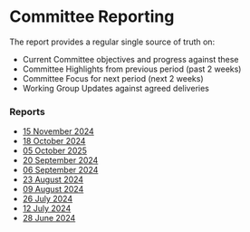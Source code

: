 # Committee Reporting

The report provides a regular single source of truth on:

* Current Committee objectives and progress against these
* Committee Highlights from previous period (past 2 weeks)
* Committee Focus for next period (next 2 weeks)
* Working Group Updates against agreed deliveries

### Reports <a href="#reports" id="reports"></a>

* [15 November 2024](https://drive.google.com/file/d/1Aqt3O7XmN9Vj08gSTniXercaCxxu0A-c/view?usp=sharing)
* [18 October 2024](https://drive.google.com/file/d/1g5NJ21RZO79hbumHMblvXsNmC9QREvTK/view?usp=drive\_link)
* [05 October 2025](https://drive.google.com/file/d/1EzT7Tf4j9tfRGrlOSi8AjlKxKsKXdCFI/view?usp=drive\_link)
* [20 September 2024](https://drive.google.com/file/d/1ODbVTp9kdkEf3NYE9GcLMb2SbT5Hl9bO/view?usp=sharing)
* [06 September 2024](https://docs.google.com/document/d/1wFsB\_NCOpArxIQNKjPVz9y6sjWE1npf2UXkaG8jO2BM/edit#heading=h.wjj1v29advno)
* [23 August 2024](https://drive.google.com/file/d/1VH6SH3CuDJakoh7RKju5R-EW0obNCEs3/view?usp=sharing)
* [09 August 2024](https://drive.google.com/file/d/1Dq7j0Rf4kgQ-7iH5mFwaHE0ku\_\_hpV4h/view?usp=sharing)
* [26 July 2024](https://drive.google.com/file/d/1LG8UACqfbANcwEeQsaMvxoCPVIysqtt9/view?usp=sharing)
* [12 July 2024](https://drive.google.com/file/d/1wLHxmUSvWH8jZtY3xWK2g7y\_tI27r07U/view?usp=sharing)
* [28 June 2024](https://drive.google.com/file/d/1IVgBQXsGFHpIANcSTC7izwTt-k85AL2e/view?usp=sharing)
